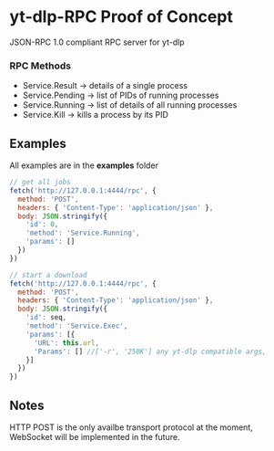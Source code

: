 # yt-dlp-RPC Proof of Concept

JSON-RPC 1.0 compliant RPC server for yt-dlp

### RPC Methods
- Service.Result -> details of a single process
- Service.Pending -> list of PIDs of running processes
- Service.Running -> list of details of all running processes
- Service.Kill -> kills a process by its PID

## Examples
All examples are in the **examples** folder

```js
// get all jobs
fetch('http://127.0.0.1:4444/rpc', {
  method: 'POST',
  headers: { 'Content-Type': 'application/json' },
  body: JSON.stringify({
    'id': 0,
    'method': 'Service.Running',
    'params': []
  })
})

// start a download
fetch('http://127.0.0.1:4444/rpc', {
  method: 'POST',
  headers: { 'Content-Type': 'application/json' },
  body: JSON.stringify({
    'id': seq,
    'method': 'Service.Exec',
    'params': [{
      'URL': this.url,
      'Params': [] //['-r', '250K'] any yt-dlp compatible args,
    }]
  })
})
```

## Notes
HTTP POST is the only availbe transport protocol at the moment, WebSocket will be implemented in the future.